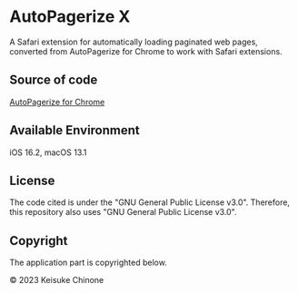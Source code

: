 # AutoPagerize X
A Safari extension for automatically loading paginated web pages, converted from AutoPagerize for Chrome to work with Safari extensions.

## Source of code
[AutoPagerize for Chrome](https://github.com/swdyh/autopagerize_for_chrome)
## Available Environment
iOS 16.2, macOS 13.1

## License
The code cited is under the "GNU General Public License v3.0". Therefore, this repository also uses "GNU General Public License v3.0".

## Copyright
The application part is copyrighted below.

© 2023 Keisuke Chinone
